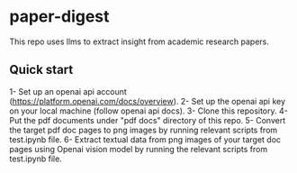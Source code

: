 # paper-digest
This repo uses llms to extract insight from academic research papers.

## Quick start
1- Set up an openai api account (https://platform.openai.com/docs/overview).
2- Set up the openai api key on your local machine (follow openai api docs).
3- Clone this repository.
4- Put the pdf documents under "pdf docs" directory of this repo.
5- Convert the target pdf doc pages to png images by running relevant scripts from test.ipynb file.
6- Extract textual data from png images of your target doc pages using Openai vision model by running the relevant scripts from test.ipynb file.